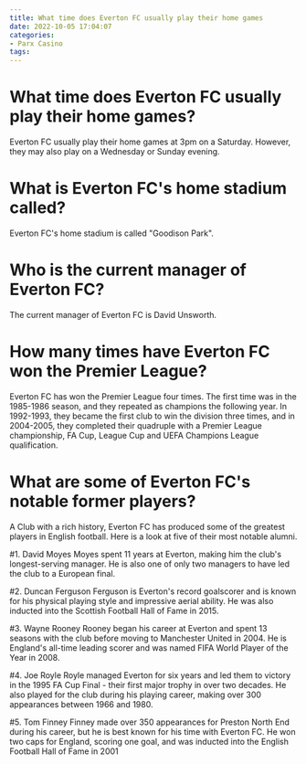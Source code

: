 ```yaml
---
title: What time does Everton FC usually play their home games 
date: 2022-10-05 17:04:07
categories:
- Parx Casino
tags:
---
```



#  What time does Everton FC usually play their home games? 

Everton FC usually play their home games at 3pm on a Saturday. However, they may also play on a Wednesday or Sunday evening.

#  What is Everton FC's home stadium called? 

Everton FC's home stadium is called "Goodison Park".

#  Who is the current manager of Everton FC? 

The current manager of Everton FC is David Unsworth.

#  How many times have Everton FC won the Premier League? 

Everton FC has won the Premier League four times. The first time was in the 1985-1986 season, and they repeated as champions the following year. In 1992-1993, they became the first club to win the division three times, and in 2004-2005, they completed their quadruple with a Premier League championship, FA Cup, League Cup and UEFA Champions League qualification.

#  What are some of Everton FC's notable former players?

A Club with a rich history, Everton FC has produced some of the greatest players in English football. Here is a look at five of their most notable alumni.

#1. David Moyes
Moyes spent 11 years at Everton, making him the club's longest-serving manager. He is also one of only two managers to have led the club to a European final.

#2. Duncan Ferguson
Ferguson is Everton's record goalscorer and is known for his physical playing style and impressive aerial ability. He was also inducted into the Scottish Football Hall of Fame in 2015.

#3. Wayne Rooney
Rooney began his career at Everton and spent 13 seasons with the club before moving to Manchester United in 2004. He is England's all-time leading scorer and was named FIFA World Player of the Year in 2008.

#4. Joe Royle
Royle managed Everton for six years and led them to victory in the 1995 FA Cup Final - their first major trophy in over two decades. He also played for the club during his playing career, making over 300 appearances between 1966 and 1980.

#5. Tom Finney
Finney made over 350 appearances for Preston North End during his career, but he is best known for his time with Everton FC. He won two caps for England, scoring one goal, and was inducted into the English Football Hall of Fame in 2001